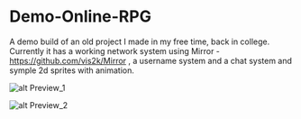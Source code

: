 # Demo-Online-RPG
A demo build of an old project I made in my free time, back in college.
Currently it has a working network system using Mirror - https://github.com/vis2k/Mirror , 
a username system and a chat system and symple 2d sprites with animation.

![alt Preview_1](https://i.imgur.com/JZm8VnF.png)

![alt Preview_2](https://i.imgur.com/gMaFfoh.png)
